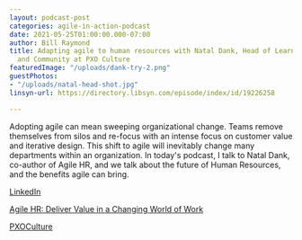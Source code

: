 ```yaml
---
layout: podcast-post
categories: agile-in-action-podcast
date: 2021-05-25T01:00:00.000-07:00
author: Bill Raymond
title: Adapting agile to human resources with Natal Dank, Head of Learning, Coaching,
  and Community at PXO Culture
featuredImage: "/uploads/dank-try-2.png"
guestPhotos:
- "/uploads/natal-head-shot.jpg"
linsyn-url: https://directory.libsyn.com/episode/index/id/19226258

---
```

Adopting agile can mean sweeping organizational change. Teams remove themselves from silos and re-focus with an intense focus on customer value and iterative design. This shift to agile will inevitably change many departments within an organization. In today's podcast, I talk to Natal Dank, co-author of Agile HR, and we talk about the future of Human Resources, and the benefits agile can bring.

[LinkedIn](https://www.linkedin.com/in/nataldank/ "LinkedIn")

[Agile HR: Deliver Value in a Changing World of Work](https://www.amazon.com/Agile-HR-Deliver-Value-Changing/dp/178966585X "Agile HR: Deliver Value in a Changing World of Work")

[PXOCulture](https://www.pxoculture.com/ "PXO Culture")